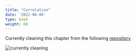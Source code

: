 ```yaml
---
title: "Correlation"
date: '2022-06-06'
type: book
weight: 60
---
```


Currently cleaning this chapter from the following
[repository](https://github.com/jpedroza1228/cpp_3307)

![currently
cleaning](https://media.giphy.com/media/zZRxy466qETsY/giphy.gif)
